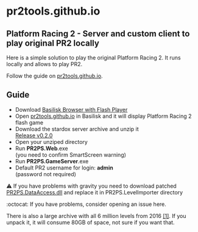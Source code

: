 # pr2tools.github.io

## Platform Racing 2 - Server and custom client to play original PR2 locally

Here is a simple solution to play the original Platform Racing 2. It runs locally and allows to play PR2. 

Follow the guide on [pr2tools.github.io](https://pr2tools.github.io). 

## Guide
 *   Download [Basilisk Browser with Flash Player](https://archive.org/details/basilisk-portable-with-flash)
*   Open [pr2tools.github.io](https://pr2tools.github.io) in Basilisk and it will display Platform Racing 2 flash game
*   Download the stardox server archive and unzip it  
    [Release v0.2.0](https://github.com/Stardox/PR2PS/releases)
*   Open your unziped directory
*   Run **PR2PS.Web**.exe  
    (you need to confirm SmartScreen warning)
*   Run **PR2PS.GameServer**.exe
*   Default PR2 username for login: **admin**  
    (password not required)

⚠️ If you have problems with gravity you need to download patched [PR2PS.DataAccess.dll](https://github.com/pr2tools/pr2tools.github.io/blob/master/PR2PS.DataAccess.dll) and replace it in PR2PS.LevelImporter directory


:octocat: If you have problems, consider opening an issue here.

There is also a large archive with all 6 million levels from 2016 [[1]](https://mega.nz/folder/VNRgUKRK#X8yxcHdrewIyCsw1MiqeiQ). If you unpack it, it will consume 80GB of space, not sure if you want that.

